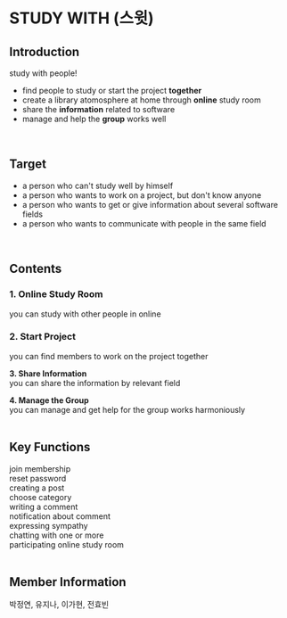 # **STUDY WITH (스윗)**

## Introduction
study with people!
- find people to study or start the project **together**
- create a library atomosphere at home through **online** study room
- share the **information** related to software
- manage and help the **group** works well
<br>

## Target
- a person who can't study well by himself
- a person who wants to work on a project, but don't know anyone
- a person who wants to get or give information about several software fields
- a person who wants to communicate with people in the same field
<br> 

## Contents
### 1. Online Study Room
you can study with other people in online

### 2. Start Project
you can find members to work on the project together

**3. Share Information**<br>
you can share the information by relevant field

**4. Manage the Group**<br>
you can manage and get help for the group works harmoniously
<br><br>

## Key Functions
join membership<br>
reset password<br>
creating a post<br>
choose category<br>
writing a comment<br>
notification about comment<br>
expressing sympathy<br>
chatting with one or more<br>
participating online study room<br><br>

## Member Information
박정연, 유지나, 이가현, 전효빈
